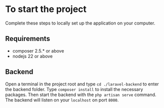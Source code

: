 # To start the project
Complete these steps to locally set up the application on your computer.

## Requirements
- composer 2.5.* or above
- nodejs 22 or above

## Backend
Open a terminal in the project root and type `cd ./laravel-backend` to enter the backend folder.
Type `composer install` to install the necessary packages.
Then start the backend with the `php artisan serve` command.
The backend will listen on your `localhost` on port `8000`.